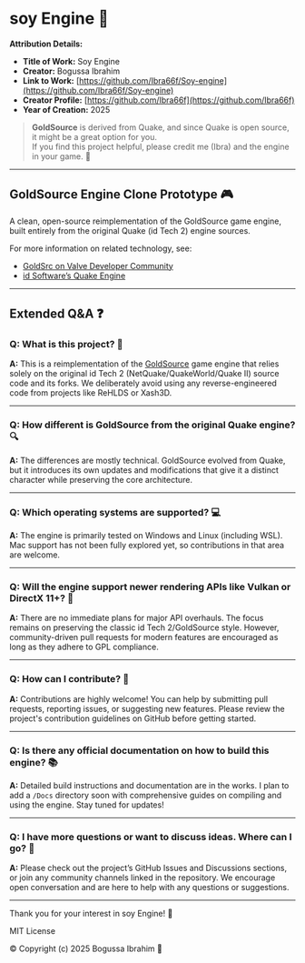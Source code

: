 # soy Engine 🚀

**Attribution Details:**  
- **Title of Work:** Soy Engine  
- **Creator:** Bogussa Ibrahim  
- **Link to Work:** [https://github.com/Ibra66f/Soy-engine](https://github.com/Ibra66f/Soy-engine)  
- **Creator Profile:** [https://github.com/Ibra66f](https://github.com/Ibra66f)  
- **Year of Creation:** 2025  



> **GoldSource** is derived from Quake, and since Quake is open source, it might be a great option for you.  
> If you find this project helpful, please credit me (Ibra) and the engine in your game. 🙏

---

## GoldSource Engine Clone Prototype 🎮

A clean, open-source reimplementation of the GoldSource game engine,  
built entirely from the original Quake (id Tech 2) engine sources.

For more information on related technology, see:  
- [GoldSrc on Valve Developer Community](https://developer.valvesoftware.com/wiki/GoldSrc)  
- [id Software’s Quake Engine](https://github.com/id-Software/Quake)

---

## Extended Q&A ❓

### Q: What is this project? 🤔  
**A:** This is a reimplementation of the [GoldSource](https://en.wikipedia.org/wiki/GoldSrc) game engine that relies solely on the original id Tech 2 (NetQuake/QuakeWorld/Quake II) source code and its forks. We deliberately avoid using any reverse-engineered code from projects like ReHLDS or Xash3D.

---

### Q: How different is GoldSource from the original Quake engine? 🔍  
**A:** The differences are mostly technical. GoldSource evolved from Quake, but it introduces its own updates and modifications that give it a distinct character while preserving the core architecture.

---

### Q: Which operating systems are supported? 💻  
**A:** The engine is primarily tested on Windows and Linux (including WSL). Mac support has not been fully explored yet, so contributions in that area are welcome.

---

### Q: Will the engine support newer rendering APIs like Vulkan or DirectX 11+? 🎨  
**A:** There are no immediate plans for major API overhauls. The focus remains on preserving the classic id Tech 2/GoldSource style. However, community-driven pull requests for modern features are encouraged as long as they adhere to GPL compliance.

---

### Q: How can I contribute? 🤝  
**A:** Contributions are highly welcome! You can help by submitting pull requests, reporting issues, or suggesting new features. Please review the project's contribution guidelines on GitHub before getting started.

---

### Q: Is there any official documentation on how to build this engine? 📚  
**A:** Detailed build instructions and documentation are in the works. I plan to add a `/Docs` directory soon with comprehensive guides on compiling and using the engine. Stay tuned for updates!

---

### Q: I have more questions or want to discuss ideas. Where can I go? 💬  
**A:** Please check out the project’s GitHub Issues and Discussions sections, or join any community channels linked in the repository. We encourage open conversation and are here to help with any questions or suggestions.

---

Thank you for your interest in soy Engine! 🎉



MIT License


© Copyright (c) 2025 Bogussa Ibrahim 🔗

